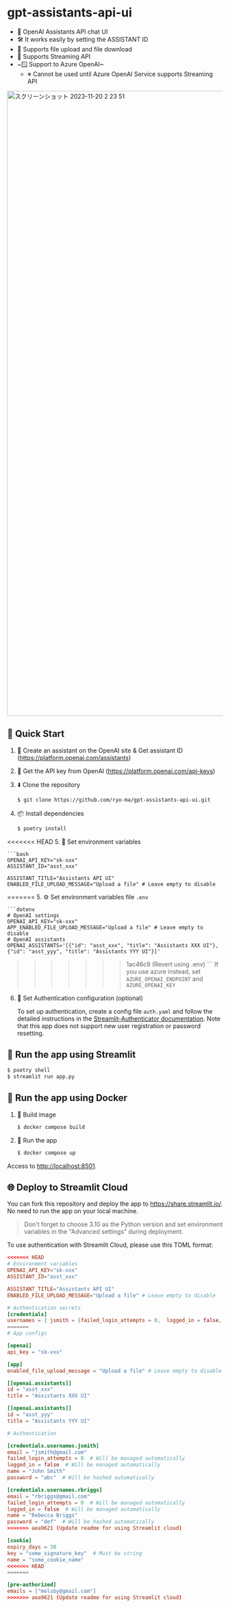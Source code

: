 # gpt-assistants-api-ui

* 💬 OpenAI Assistants API chat UI
* 🛠️ It works easily by setting the ASSISTANT ID
* 📁 Supports file upload and file download
* 🏃 Supports Streaming API
* ~🪟 Support to Azure OpenAI~
  * ※ Cannot be used until Azure OpenAI Service supports Streaming API

<img width="1459" alt="スクリーンショット 2023-11-20 2 23 51" src="https://github.com/ryo-ma/gpt-assistants-api-ui/assets/6661165/5c288d51-196a-4919-bc4d-dc508146f58a">

## 🌟 Quick Start

1. 👤 Create an assistant on the OpenAI site & Get assistant ID (https://platform.openai.com/assistants)
2. 🔑 Get the API key from OpenAI (https://platform.openai.com/api-keys)
3. ⬇️ Clone the repository

    ```bash
    $ git clone https://github.com/ryo-ma/gpt-assistants-api-ui.git
    ```

4. 📦 Install dependencies

    ```bash
    $ poetry install
    ```

<<<<<<< HEAD
5. 🔑 Set environment variables

    ```bash
    OPENAI_API_KEY="sk-xxx"
    ASSISTANT_ID="asst_xxx"

    ASSISTANT_TITLE="Assistants API UI"
    ENABLED_FILE_UPLOAD_MESSAGE="Upload a file" # Leave empty to disable
=======
5. ⚙️ Set environment variables file `.env`

    ```dotenv
    # OpenAI settings
    OPENAI_API_KEY="sk-xxx"
    APP_ENABLED_FILE_UPLOAD_MESSAGE="Upload a file" # Leave empty to disable
    # OpenAI assistants
    OPENAI_ASSISTANTS='[{"id": "asst_xxx", "title": "Assistants XXX UI"}, {"id": "asst_yyy", "title": "Assistants YYY UI"}]'
>>>>>>> 1ac46c9 (Revert using .env)
    ```
    If you use azure instead, set `AZURE_OPENAI_ENDPOINT` and `AZURE_OPENAI_KEY`

6. 🔑 Set Authentication configuration (optional)

   To set up authentication, create a config file `auth.yaml` and follow the detailed instructions in the [Streamlit-Authenticator documentation](https://github.com/mkhorasani/Streamlit-Authenticator#1-creating-a-configuration-file). Note that this app does not support new user registration or password resetting.

## 🏃‍️ Run the app using Streamlit

 ```bash
 $ poetry shell
 $ streamlit run app.py
 ```

## 🐳 Run the app using Docker

1. 💽 Build image

    ```bash
    $ docker compose build
    ```

7. 🏃‍️ Run the app

    ```bash
    $ docker compose up
    ```
Access to [http://localhost:8501](http://localhost:8501).

## 🌐 Deploy to Streamlit Cloud
You can fork this repository and deploy the app to https://share.streamlit.io/. No need to run the app on your local machine.

> Don't forget to choose 3.10 as the Python version and set environment variables in the "Advanced settings" during deployment.

To use authentication with Streamlit Cloud, please use this TOML format:

```toml
<<<<<<< HEAD
# Environment variables
OPENAI_API_KEY="sk-xxx"
ASSISTANT_ID="asst_xxx"

ASSISTANT_TITLE="Assistants API UI"
ENABLED_FILE_UPLOAD_MESSAGE="Upload a file" # Leave empty to disable

# Authentication secrets
[credentials]
usernames = { jsmith = {failed_login_attempts = 0,  logged_in = false, name = "John Smith", password = "abc"}, rbriggs = {failed_login_attempts = 0,  logged_in = false, name = "R Briggs", password = "abc"}}
=======
# App configs

[openai]
api_key = "sk-xxx"

[app]
enabled_file_upload_message = "Upload a file" # Leave empty to disable

[[openai.assistants]]
id = "asst_xxx"
title = "Assistants XXX UI"

[[openai.assistants]]
id = "asst_yyy"
title = "Assistants YYY UI"

# Authentication

[credentials.usernames.jsmith]
email = "jsmith@gmail.com"
failed_login_attempts = 0  # Will be managed automatically
logged_in = false  # Will be managed automatically
name = "John Smith"
password = "abc"  # Will be hashed automatically

[credentials.usernames.rbriggs]
email = "rbriggs@gmail.com"
failed_login_attempts = 0  # Will be managed automatically
logged_in = false  # Will be managed automatically
name = "Rebecca Briggs"
password = "def"  # Will be hashed automatically
>>>>>>> aea9621 (Update readme for using Streamlit cloud)

[cookie]
expiry_days = 30
key = "some_signature_key"  # Must be string
name = "some_cookie_name"
<<<<<<< HEAD
=======

[pre-authorized]
emails = ["melsby@gmail.com"]
>>>>>>> aea9621 (Update readme for using Streamlit cloud)
```
